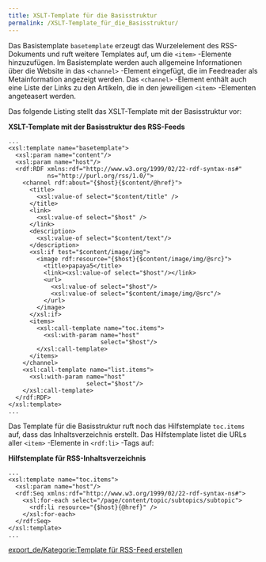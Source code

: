 ```yaml
---
title: XSLT-Template für die Basisstruktur
permalink: /XSLT-Template_für_die_Basisstruktur/
---
```


Das Basistemplate `basetemplate` erzeugt das Wurzelelement des RSS-Dokuments und ruft weitere Templates auf, um die `<item>` -Elemente hinzuzufügen. Im Basistemplate werden auch allgemeine Informationen über die Website in das `<channel>` -Element eingefügt, die im Feedreader als Metainformation angezeigt werden. Das `<channel>` -Element enthält auch eine Liste der Links zu den Artikeln, die in den jeweiligen `<item>` -Elementen angeteasert werden.

Das folgende Listing stellt das XSLT-Template mit der Basisstruktur vor:

**XSLT-Template mit der Basisstruktur des RSS-Feeds**

~~~~ {.xml}
...
<xsl:template name="basetemplate">
  <xsl:param name="content"/>
  <xsl:param name="host"/>
  <rdf:RDF xmlns:rdf="http://www.w3.org/1999/02/22-rdf-syntax-ns#"
           ns="http://purl.org/rss/1.0/">
    <channel rdf:about="{$host}{$content/@href}">
      <title>
        <xsl:value-of select="$content/title" />
      </title>
      <link>
        <xsl:value-of select="$host" />
      </link>
      <description>
        <xsl:value-of select="$content/text"/>
      </description>
      <xsl:if test="$content/image/img">
        <image rdf:resource="{$host}{$content/image/img/@src}">
          <title>papaya5</title>
          <link><xsl:value-of select="$host"/></link>
          <url>
            <xsl:value-of select="$host"/>
            <xsl:value-of select="$content/image/img/@src"/>
          </url>
        </image>
      </xsl:if>
      <items>
        <xsl:call-template name="toc.items">
          <xsl:with-param name="host"
                          select="$host"/>
        </xsl:call-template>
      </items>
    </channel>
    <xsl:call-template name="list.items">
      <xsl:with-param name="host"
                      select="$host"/>
    </xsl:call-template>
  </rdf:RDF>
</xsl:template>
...
~~~~

Das Template für die Basisstruktur ruft noch das Hilfstemplate `toc.items` auf, dass das Inhaltsverzeichnis erstellt. Das Hilfstemplate listet die URLs aller `<item>` -Elemente in `<rdf:li>` -Tags auf:

**Hilfstemplate für RSS-Inhaltsverzeichnis**

~~~~ {.xml}
...
<xsl:template name="toc.items">
  <xsl:param name="host"/>
  <rdf:Seq xmlns:rdf="http://www.w3.org/1999/02/22-rdf-syntax-ns#">
    <xsl:for-each select="/page/content/topic/subtopics/subtopic">
      <rdf:li resource="{$host}{@href}" />
    </xsl:for-each>
  </rdf:Seq>
</xsl:template>
...
~~~~

[export_de/Kategorie:Template für RSS-Feed erstellen](export_de/Kategorie:Template_für_RSS-Feed_erstellen )